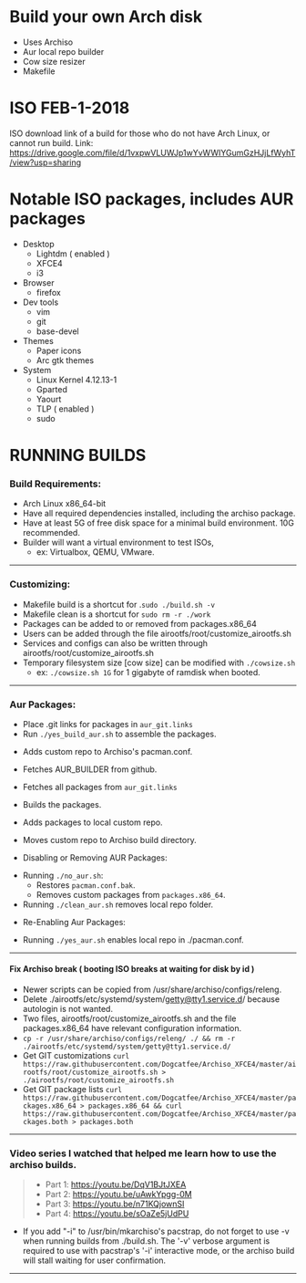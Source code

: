 # Build your own Arch disk
 - Uses Archiso
 - Aur local repo builder
 - Cow size resizer
 - Makefile


ISO FEB-1-2018
=============================================================================
ISO download link of a build for those who do not have Arch Linux, or cannot run build.
Link: https://drive.google.com/file/d/1vxpwVLUWJp1wYvWWIYGumGzHJjLfWyhT/view?usp=sharing

Notable ISO packages, includes AUR packages
=============================================================================

   * Desktop
     - Lightdm ( enabled )
     - XFCE4
     - i3
   * Browser
     - firefox
   * Dev tools
     - vim
     - git
     - base-devel
   * Themes
     - Paper icons
     - Arc gtk themes
   * System
     - Linux Kernel 4.12.13-1
     - Gparted
     - Yaourt
     - TLP ( enabled )
     - sudo

RUNNING BUILDS
=============================================================================

### Build Requirements:
  - Arch Linux x86_64-bit
  - Have all required dependencies installed, including the archiso package.
  - Have at least 5G of free disk space for a minimal build environment. 10G
  recommended.
  - Builder will want a virtual environment to test ISOs,
    * ex: Virtualbox, QEMU, VMware.
-----------------------------------------------------------------------------
### Customizing:
  - Makefile build is a shortcut for .`sudo ./build.sh -v`
  - Makefile clean is a shortcut for `sudo rm -r ./work`
  - Packages can be added to or removed from packages.x86_64
  - Users can be added through the file airootfs/root/customize_airootfs.sh
  - Services and configs can also be written through
    airootfs/root/customize_airootfs.sh
  - Temporary filesystem size [cow size] can be modified with `./cowsize.sh`
    - ex: `./cowsize.sh 1G` for 1 gigabyte of ramdisk when booted.
-----------------------------------------------------------------------------
### Aur Packages:
  - Place .git links for packages in `aur_git.links`
  - Run `./yes_build_aur.sh` to assemble the packages.
   * Adds custom repo to Archiso's pacman.conf.
   * Fetches AUR_BUILDER from github.
   * Fetches all packages from `aur_git.links`
   * Builds the packages.
   * Adds packages to local custom repo.
   * Moves custom repo to Archiso build directory.


 * Disabling or Removing AUR Packages:
  - Running `./no_aur.sh`:
    * Restores `pacman.conf.bak`.
    * Removes custom packages from `packages.x86_64`.
  - Running `./clean_aur.sh` removes local repo folder.
 * Re-Enabling Aur Packages:
  - Running `./yes_aur.sh` enables local repo in ./pacman.conf.
-----------------------------------------------------------------------------
  #### Fix Archiso break ( booting ISO breaks at waiting for disk by id )
  - Newer scripts can be copied from /usr/share/archiso/configs/releng.
  - Delete ./airootfs/etc/systemd/system/getty@tty1.service.d/
   because autologin is not wanted.
  - Two files, airootfs/root/customize_airootfs.sh and the file packages.x86_64 have relevant
  configuration information.
  - `cp -r /usr/share/archiso/configs/releng/ ./ && rm -r ./airootfs/etc/systemd/system/getty@tty1.service.d/`
  - Get GIT customizations `curl https://raw.githubusercontent.com/Dogcatfee/Archiso_XFCE4/master/airootfs/root/customize_airootfs.sh > ./airootfs/root/customize_airootfs.sh`
  - Get GIT package lists `curl https://raw.githubusercontent.com/Dogcatfee/Archiso_XFCE4/master/packages.x86_64 > packages.x86_64 && curl https://raw.githubusercontent.com/Dogcatfee/Archiso_XFCE4/master/packages.both > packages.both`
-----------------------------------------------------------------------------
### Video series I watched that helped me learn how to use the archiso builds.
  >- Part 1: https://youtu.be/DqV1BJtJXEA
  >- Part 2: https://youtu.be/uAwkYpgg-0M
  >- Part 3: https://youtu.be/n71KQjownSI
  >- Part 4: https://youtu.be/sOaZe5jUdPU
 * If you add "-i" to /usr/bin/mkarchiso's pacstrap, do not forget to use -v when running builds from ./build.sh. The '-v' verbose argument is required to use with pacstrap's '-i' interactive mode, or the archiso build will stall waiting for user confirmation.
-----------------------------------------------------------------------------
